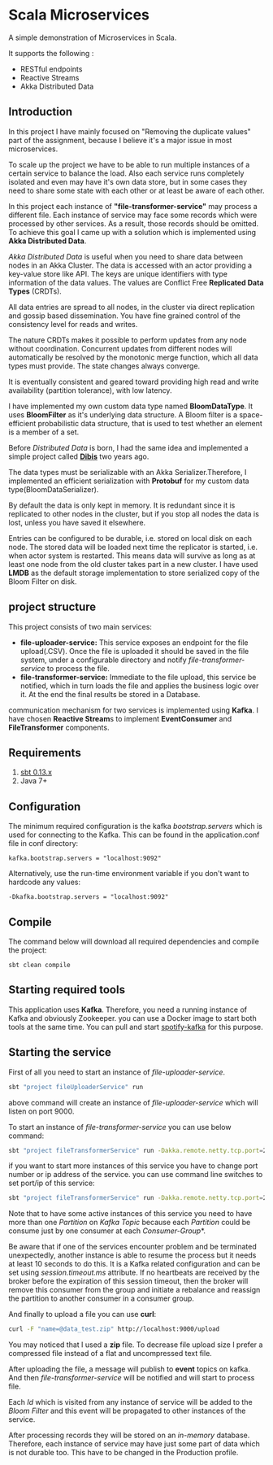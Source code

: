 Scala Microservices
===================

A simple demonstration of Microservices in Scala. 

It supports the following :

 - RESTful endpoints
 - Reactive Streams
 - Akka Distributed Data
 
Introduction
------------
In this project I  have mainly focused on "Removing the duplicate values" part of the assignment, because
I believe it's a major issue in most microservices.
 
To scale up the project we have to be able to run multiple instances of a certain service to balance the load.
Also each service runs completely isolated and even may have it's own data store, but in some cases they 
need to share some state with each other or at least be aware of each other.

In this project each instance of **"file-transformer-service"** may process a different file. Each instance of service 
may face some records which were processed by other services. As a result, those records should be omitted. 
To achieve this goal I came up with a solution which is implemented using **Akka Distributed Data**.

*Akka Distributed Data* is useful when you need to share data between nodes in an Akka Cluster.
The data is accessed with an actor providing a key-value store like API.
The keys are unique identifiers with type information of the data values.
The values are Conflict Free **Replicated Data Types** (CRDTs).

All data entries are spread to all nodes, in the cluster via direct replication and gossip based dissemination.
You have fine grained control of the consistency level for reads and writes.

The nature CRDTs makes it possible to perform updates from any node without coordination.
Concurrent updates from different nodes will automatically be resolved by the monotonic merge function, which all data types must provide.
The state changes always converge.
 
It is eventually consistent and geared toward providing high read and write availability (partition tolerance), with low latency. 

I have implemented my own custom data type named **BloomDataType**. It uses **BloomFilter** as it's underlying data structure.
A Bloom filter is a space-efficient probabilistic data structure, that is used to test whether an element is a member of a set. 

Before *Distributed Data* is born, I had the same idea and implemented a simple project called [**Dibis**](https://github.com/EtaCassiopeia/Dibis) two years ago.

The data types must be serializable with an Akka Serializer.Therefore, I implemented 
an efficient serialization with **Protobuf** for my custom data type(BloomDataSerializer).
  
By default the data is only kept in memory. It is redundant since it is replicated to other nodes in the cluster,
but if you stop all nodes the data is lost, unless you have saved it elsewhere.

Entries can be configured to be durable, i.e. stored on local disk on each node. 
The stored data will be loaded next time the replicator is started, i.e. when actor system is restarted.
This means data will survive as long as at least one node from the old cluster takes part in a new cluster.
I have used **LMDB** as the default storage implementation to store serialized copy of the Bloom Filter on disk.

project structure
-----------------
This project consists of two main services:
* **file-uploader-service:**
    This service exposes an endpoint for the file upload(.CSV). Once the file is uploaded it should be saved in the file system, under a
    configurable directory and notify *file-transformer-service* to process the file.
* **file-transformer-service:**
    Immediate to the file upload, this service be notified, which in turn loads the file and applies the business logic over
    it. At the end the final results be stored in a Database.

communication mechanism for two services is implemented using **Kafka**. I have chosen **Reactive Stream**s to implement
**EventConsumer** and **FileTransformer** components.    

Requirements
------------

1. [sbt 0.13.x](http://www.scala-sbt.org/download.html)
2. Java 7+

Configuration
-------------

The minimum required configuration is the kafka *bootstrap.servers* which is used for connecting to the Kafka.
This can be found in the application.conf file in conf directory:

```
kafka.bootstrap.servers = "localhost:9092"    
```      

Alternatively, use the run-time environment variable if you don't want to hardcode any values:

```
-Dkafka.bootstrap.servers = "localhost:9092"    
```      


Compile
-------

The command below will download all required dependencies and compile the project:

```
sbt clean compile
```

Starting required tools
-----------------------

This application uses **Kafka**. Therefore, you need a running instance of Kafka and obviously Zookeeper. you can use
a Docker image to start both tools at the same time. You can pull and start [spotify-kafka](https://hub.docker.com/r/spotify/kafka/)
for this purpose.

Starting the service
--------------------

First of all you need to start an instance of *file-uploader-service*. 

```bash
sbt "project fileUploaderService" run
```

above command will create an instance of *file-uploader-service* which will listen on port 9000.

To start an instance of *file-transformer-service* you can use below command:

```bash
sbt "project fileTransformerService" run -Dakka.remote.netty.tcp.port=2551
```

if you want to start more instances of this service you have to change port number or ip address of the service.
you can use command line switches to set port/ip of this service:

```bash
sbt "project fileTransformerService" run -Dakka.remote.netty.tcp.port=2552
```

Note that to have some active instances of this service you need to have more than one *Partition* on *Kafka* *Topic* because
each *Partition* could be consume just by one consumer at each *Consumer-Group**.

Be aware that if one of the services encounter problem and be terminated unexpectedly, another instance is able to
resume the process but it needs at least 10 seconds to do this. It is a Kafka related configuration and
can be set using *session.timeout.ms* attribute. 
If no heartbeats are received by the broker before the expiration of this session timeout, 
then the broker will remove this consumer from the group and initiate a rebalance and reassign the partition 
to another consumer in a consumer group.



And finally to upload a file you can use **curl**:

```bash
curl -F "name=@data_test.zip" http://localhost:9000/upload
```

You may noticed that I used a **zip** file. To decrease file upload size I prefer a compressed file instead of 
a flat and uncompressed text file.

After uploading the file, a message will publish to **event** topics on kafka. And then *file-transformer-service*
will be notified and will start to process file.

Each *Id* which is visited from any instance of service will be added to the *Bloom Filter* and this event 
will be propagated to other instances of the service.

After processing records they will be stored on an *in-memory* database. Therefore, each instance of service 
 may have just some part of data which is not durable too. This have to be changed in the Production profile.